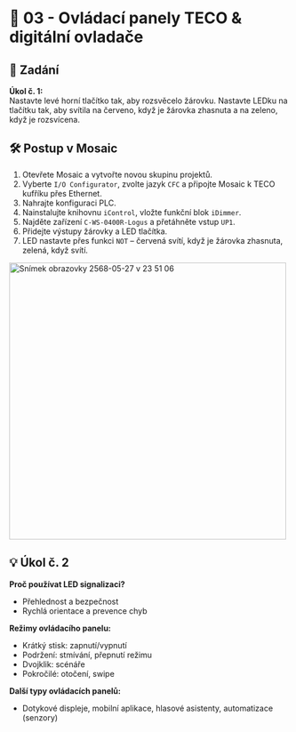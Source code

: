 
# 🧪 03 - Ovládací panely TECO & digitální ovladače

## 🎯 Zadání

**Úkol č. 1:**  
Nastavte levé horní tlačítko tak, aby rozsvěcelo žárovku. Nastavte LEDku na tlačítku tak, aby svítila na červeno, když je žárovka zhasnuta a na zeleno, když je rozsvícena.

## 🛠️ Postup v Mosaic

1. Otevřete Mosaic a vytvořte novou skupinu projektů.
2. Vyberte `I/O Configurator`, zvolte jazyk `CFC` a připojte Mosaic k TECO kufříku přes Ethernet.
3. Nahrajte konfiguraci PLC.
4. Nainstalujte knihovnu `iControl`, vložte funkční blok `iDimmer`.
5. Najděte zařízení `C-WS-0400R-Logus` a přetáhněte vstup `UP1`.
6. Přidejte výstupy žárovky a LED tlačítka.
7. LED nastavte přes funkci `NOT` – červená svítí, když je žárovka zhasnuta, zelená, když svítí.
<img width="498" alt="Snímek obrazovky 2568-05-27 v 23 51 06" src="https://github.com/user-attachments/assets/bc5458f6-1953-4f00-9614-dd10589d28f0" />

## 💡 Úkol č. 2

**Proč používat LED signalizaci?**
- Přehlednost a bezpečnost
- Rychlá orientace a prevence chyb

**Režimy ovládacího panelu:**
- Krátký stisk: zapnutí/vypnutí
- Podržení: stmívání, přepnutí režimu
- Dvojklik: scénáře
- Pokročilé: otočení, swipe

**Další typy ovládacích panelů:**
- Dotykové displeje, mobilní aplikace, hlasové asistenty, automatizace (senzory)
    
